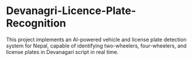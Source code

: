 # Devanagri-Licence-Plate-Recognition
This project implements an AI-powered vehicle and license plate detection system for Nepal, capable of identifying two-wheelers, four-wheelers, and license plates in Devanagari script in real time.
